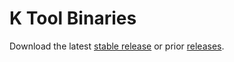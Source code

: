 # K Tool Binaries

Download the latest [stable release](https://github.com/runtimeverification/k/releases/latest) or prior [releases](https://github.com/runtimeverification/k/releases).
